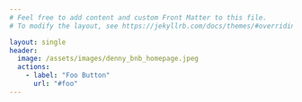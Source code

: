 ```yaml
---
# Feel free to add content and custom Front Matter to this file.
# To modify the layout, see https://jekyllrb.com/docs/themes/#overriding-theme-defaults

layout: single
header:
  image: /assets/images/denny_bnb_homepage.jpeg
  actions:
    - label: "Foo Button"
      url: "#foo"
---
```

